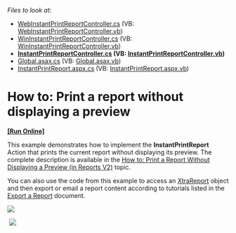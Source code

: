 <!-- default file list -->
*Files to look at*:

* [WebInstantPrintReportController.cs](./CS/InstantPrintReportsV2Example.Module.Web/Controllers/WebInstantPrintReportController.cs) (VB: [WebInstantPrintReportController.vb](./VB/InstantPrintReportsV2Example.Module.Web/Controllers/WebInstantPrintReportController.vb))
* [WinInstantPrintReportController.cs](./CS/InstantPrintReportsV2Example.Module.Win/Controllers/WinInstantPrintReportController.cs) (VB: [WinInstantPrintReportController.vb](./VB/InstantPrintReportsV2Example.Module.Win/Controllers/WinInstantPrintReportController.vb))
* **[InstantPrintReportController.cs](./CS/InstantPrintReportsV2Example.Module/Controllers/InstantPrintReportController.cs) (VB: [InstantPrintReportController.vb](./VB/InstantPrintReportsV2Example.Module/Controllers/InstantPrintReportController.vb))**
* [Global.asax.cs](./CS/InstantPrintReportsV2Example.Web/Global.asax.cs) (VB: [Global.asax.vb](./VB/InstantPrintReportsV2Example.Web/Global.asax.vb))
* [InstantPrintReport.aspx.cs](./CS/InstantPrintReportsV2Example.Web/InstantPrintReport.aspx.cs) (VB: [InstantPrintReport.aspx.vb](./VB/InstantPrintReportsV2Example.Web/InstantPrintReport.aspx.vb))
<!-- default file list end -->
# How to: Print a report without displaying a preview
<!-- run online -->
**[[Run Online]](https://codecentral.devexpress.com/e5146)**
<!-- run online end -->


<p>This example demonstrates how to implement the <strong>InstantPrintReport</strong> Action that prints the current report without displaying its preview. The complete description is available in the <a href="https://documentation.devexpress.com/#Xaf/CustomDocument3601"><u>How to: Print a Report Without Displaying a Preview (in Reports V2)</u></a> topic.</p>
<p>You can also use the code from this example to access an <a href="https://documentation.devexpress.com/#XtraReports/clsDevExpressXtraReportsUIXtraReporttopic"><u>XtraReport</u></a> object and then export or email a report content according to tutorials listed in the <a href="https://documentation.devexpress.com/#XtraReports/CustomDocument15796"><u>Export a Report</u></a> document.</p>
<p><img src="https://raw.githubusercontent.com/DevExpress-Examples/how-to-print-a-report-without-displaying-a-preview-e5146/16.1.4+/media/59998a06-247e-11e5-80bf-00155d62480c.png"></p>
<p> <img src="https://raw.githubusercontent.com/DevExpress-Examples/how-to-print-a-report-without-displaying-a-preview-e5146/16.1.4+/media/f24fb41e-c29c-11e6-80bf-00155d62480c.png"></p>

<br/>


